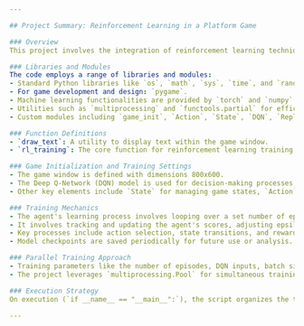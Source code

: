 ```yaml
---

## Project Summary: Reinforcement Learning in a Platform Game

### Overview
This project involves the integration of reinforcement learning techniques within a simple platform game. It is built using Python, Pygame, and PyTorch, aiming to train an agent to navigate the game environment and maximize its score through intelligent decision-making.

### Libraries and Modules
The code employs a range of libraries and modules:
- Standard Python libraries like `os`, `math`, `sys`, `time`, and `random`.
- For game development and design: `pygame`.
- Machine learning functionalities are provided by `torch` and `numpy`.
- Utilities such as `multiprocessing` and `functools.partial` for efficiency.
- Custom modules including `game_init`, `Action`, `State`, `DQN`, `ReplayMemory` are part of the `game_design` and `reinforcement_learning` packages.

### Function Definitions
- `draw_text`: A utility to display text within the game window.
- `rl_training`: The core function for reinforcement learning training. It sets up the game, executes the learning algorithm, and manages the saving of model weights.

### Game Initialization and Training Settings
- The game window is defined with dimensions 800x600.
- The Deep Q-Network (DQN) model is used for decision-making processes.
- Other key elements include `State` for managing game states, `Action` for handling player actions, and `ReplayMemory` for efficient learning.

### Training Mechanics
- The agent's learning process involves looping over a set number of episodes.
- It involves tracking and updating the agent's scores, adjusting epsilon values for exploration, and managing game states.
- Key processes include action selection, state transitions, and reward assessments.
- Model checkpoints are saved periodically for future use or analysis.

### Parallel Training Approach
- Training parameters like the number of episodes, DQN inputs, batch size, initial epsilon, and memory length are meticulously set.
- The project leverages `multiprocessing.Pool` for simultaneous training sessions across different sets of parameters.

### Execution Strategy
On execution (`if __name__ == "__main__":`), the script organizes the training parameters, shuffles them, and commences the reinforcement learning training across multiple processes.

---
```

